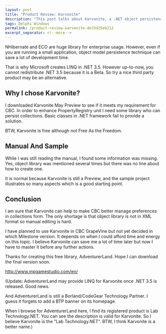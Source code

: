 ```yaml
---
layout: post
title: "Product Review: Karvonite"
description: "This post talks about Karvonite, a .NET object persistence library."
tags: Delphi Windows
permalink: /product-review-karvonite-de33d25e6212
excerpt_separator: <!--more-->
---
```

NHibernate and ECO are huge library for enterprise usage. However, even if you are running a small application, object model persistence technique can save a lot of development time.

That is why Microsoft creates LINQ in .NET 3.5. However up-to-now, you cannot redistribute .NET 3.5 because it is a Beta. So try a nice third party product may be an alternative.
<!--more-->

## Why I chose Karvonite?

I downloaded Karvonite May Preview to see if it meets my requirement for CBC. In order to enhance PropertyRegistry unit I need some library who can persist collections. Basic classes in .NET framework fail to provide a solution.

BTW, Karvonite is free although not Free As the Freedom.

## Manual And Sample

While I was still reading the manual, I found some information was missing. Yes, object library was mentioned several times but there was no line about how to create one.

It is normal because Karvonite is still a Preview, and the sample project illustrates so many aspects which is a good starting point.

## Conclusion

I am sure that Karvonite can help to make CBC better manage preferences in collections form. The only shortage is that object library is not in XML format so manual editing is hard.

I have planned to use Karvonite in CBC GrapeVine but not yet decided in which Milestone version. It depends on when I could afford time and energy on this topic. I believe Karvonite can save me a lot of time later but now I have to master it before any further actions.

Thanks for creating this free library, AdventurerLand. Hope I can download the final version soon.

http://www.mpgamestudio.com/en/

(Update: AdventurerLand may provide LINQ for Karvonite once .NET 3.5 is released. Good news.

And AdventurerLand is still a Borland/CodeGear Technology Partner. I guess it forgets to add a BTP banner on its homepage.

When I browse for AdventurerLand here, I find its registered product is Lab Technology.NET. You can see the description is valid for Karvonite. So I believe Karvonite is the "Lab Technology.NET". BTW, I think Karvonite is a better name.)
